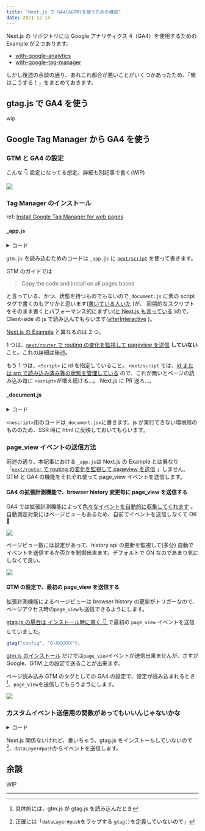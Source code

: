 ```yaml
---
title: "Next.js で GA4(&GTM)を使うための構成"
date: 2021-12-14
---
```


Next.js の リポジトリには Google アナリティクス 4（GA4）を使用するための Example が２つあります。

- [with-google-analytics](https://github.com/vercel/next.js/tree/canary/examples/with-google-analytics)
- [with-google-tag-manager](https://github.com/vercel/next.js/tree/canary/examples/with-google-tag-manager)

しかし後述の余談の通り、あれこれ都合が悪いことがいくつかあったため、「俺はこうする！」をまとめておきます。

## gtag.js で GA4 を使う

wip

## Google Tag Manager から GA4 を使う

### GTM と GA4 の設定

こんな 👇 設定になってる想定。詳細も別記事で書く(WIP)

![](/assets/blog/next-js-with-ga4/gtm-config-for-page-view.jpg)

### Tag Manager のインストール

ref: [Install Google Tag Manager for web pages](https://developers.google.com/tag-platform/tag-manager/web)

#### \_app.js

<details>
<summary>コード</summary>

```jsx
function MyApp({ Component, pageProps }) {
  return (
    <>
      <GtmScript />
      <Component {...pageProps} />
    </>
  );
}
```

```jsx
export const GtmScript = () => (
  <Script
    id={"gtm-script"}
    strategy="afterInteractive"
    dangerouslySetInnerHTML={{
      __html: `
            (function(w,d,s,l,i){w[l]=w[l]||[];w[l].push({'gtm.start':
            new Date().getTime(),event:'gtm.js'});var f=d.getElementsByTagName(s)[0],
            j=d.createElement(s),dl=l!='dataLayer'?'&l='+l:'';j.async=true;j.src=
            'https://www.googletagmanager.com/gtm.js?id='+i+dl;f.parentNode.insertBefore(j,f);
            })(window,document,'script','dataLayer', '${GTM_ID}');
          `,
    }}
  />
);
```

</details>

`gtm.js` を読み込むためのコードは `_app.js` に [`next/script`](https://nextjs.org/docs/basic-features/script) を使って書きます。

GTM のガイドでは

> Copy the code and install on all pages based

と言っている、かつ、状態を持つものでもないので`_document.js` に素の script タグで書くのもアリかと思います([書いている人いた](https://www.learnbestcoding.com/post/9/easiest-way-to-integrate-google-analytics-with-react-js-and-next-js) )が、
同期的なスクリプトをそのまま書くとパフォーマンス的にまずい([と Next.js も言っている](https://nextjs.org/docs/messages/no-sync-scripts) )ので、Client-side の js で読み込んでもらいます([afterInteractive](https://nextjs.org/docs/basic-features/script#afterinteractive) )。

[Next.js の Example](https://github.com/vercel/next.js/blob/canary/examples/with-google-tag-manager/pages/_app.js) と異なるのは 2 つ。

1 つは、[`next/router` で routing の変化を監視して pageview を送信](https://github.com/vercel/next.js/blob/canary/examples/with-google-tag-manager/pages/_app.js#L8-L13) **していない**こと。これの詳細は後述。

もう 1 つは、`<Script>` に id を指定していること。
`next/script` では、[id または src で読み込み済み等の状態を管理している](https://github.com/vercel/next.js/blob/canary/packages/next/client/script.tsx#L42) ので、これが無いとページの読み込み毎に `<script>`が増え続ける...。 Next.js に PR 送ろ...。

#### \_document.js

<details>
<summary>コード</summary>

```jsx
export default class MyDocument extends Document {
  render() {
    return (
      <Html>
        <Head />
        <body>
          <GtmNoscript />
          <Main />
          <NextScript />
        </body>
      </Html>
    );
  }
}
```

```jsx
export const GtmNoscript = () => (
  <noscript>
    <iframe
      src={`https://www.googletagmanager.com/ns.html?id=${GTM_ID}`}
      height="0"
      width="0"
      style={{ display: "none", visibility: "hidden" }}
    />
  </noscript>
);
```

</details>

`<noscript>`用のコードは`_document.jsx`に書きます。js が実行できない環境用のもののため、SSR 時に html に反映しておいてもらいます。

### page_view イベントの送信方法

前述の通り、本記事における `_app.js`は Next.js の Example とは異なり「[`next/router` で routing の変化を監視して pageview を送信](https://github.com/vercel/next.js/blob/canary/examples/with-google-tag-manager/pages/_app.js#L8-L13) 」しません。
GTM と GA4 の機能をそれぞれ使って page_view イベントを送信します。

#### GA4 の拡張計測機能で、browser history 変更毎に page_view を送信する

GA4 では拡張計測機能によって[色々なイベントを自動的に収集してくれます](https://support.google.com/analytics/answer/9234069?hl=ja) 。自動測定対象にはページビューもあるため、自前でイベントを送信しなくて OK🤗

![](./ga4-config-for-page-view.jpg)

ページビュー数には設定があって、history api の更新を監視して(多分) 自動でイベントを送信するか否かを制御出来ます。デフォルトで ON なのであまり気にしなくて良い。

![](./ga4-config-for-page-view-2.jpg)

#### GTM の設定で、最初の page_view を送信する

拡張計測機能によるページビューは browser history の更新がトリガーなので、ページアクセス時の`page_view`も送信できるようにします。

[gtag.js の場合は インストール時に書く 👇 ](https://developers.google.com/tag-platform/gtagjs/install?hl=ja) で最初の `page_view` イベントを送信していました。

```js
gtag("config", "G-XXXXXX");
```

[gtm.js のインストール](https://developers.google.com/tag-platform/tag-manager/web?hl=ja) だけでは`page_view`イベントが送信出来ませんが、さすが Google、GTM 上の設定で送ることが出来ます。

ページ読み込み GTM のタグとしての GA4 の設定で、設定が読み込まれるとき[^1]、`page_view`を送信してもらうようにします。

![](./gtm-config-for-page-view.jpg)

### カスタムイベント送信用の関数があってもいいんじゃないかな

<details>
<summary>コード</summary>

```jsx
export const sendEvent = (event, parameters) => {
  window.dataLayer.push({
    event,
    ...parameters,
  });
};
```

</details>

Next.js 関係ないけれど、書いちゃう。gtag.js をインストールしていないので[^2]、`dataLayer#push`からイベントを送信します。

## 余談

WIP

---

[^1]: 具体的には、gtm.js が gtag.js を読み込んだとき
[^2]: 正確には「`dataLayer#push`をラップする `gtag()`を定義していないので」
